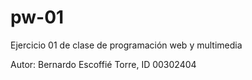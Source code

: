 # pw-01
Ejercicio 01 de clase de programación web y multimedia

Autor: Bernardo Escoffié Torre, ID 00302404
